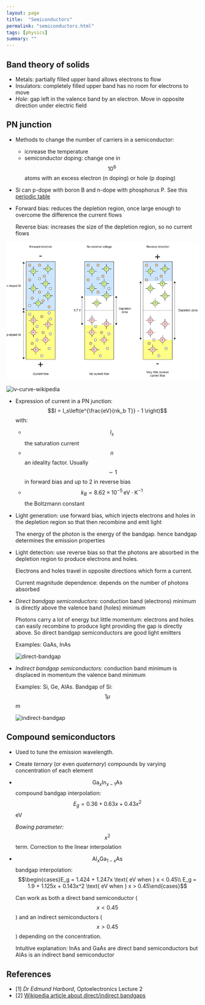 ```yaml
---
layout: page
title:  "Semiconductors"
permalink: "semiconductors.html"
tags: [physics]
summary: ""
---
```


## Band theory of solids
* Metals: partially filled upper band allows electrons to flow
* Insulators: completely filled upper band has no room for electrons to move
* *Hole*: gap left in the valence band by an electron. Move in opposite direction under electric field

## PN junction
* Methods to change the number of carriers in a semiconductor:
  - icnrease the temperature
  - semiconductor doping: change one in $$10^6$$ atoms with an excess electron (n doping) or hole (p doping)
* Si can p-dope with boron B and n-dope with phosphorus P. See this [periodic table](https://eenews.cdnartwhere.eu/sites/default/files/styles/inner_article/public/images/01-picture-libraryde/PeterClarke/Research/periodictable600.jpg?itok=aunyL2OT)
* Forward bias: reduces the depletion region, once large enough to overcome the difference the current flows
  
  Reverse bias: increases the size of the depletion region, so no current flows

![pn-junction](/images/physics/pn-junction.png)

![iv-curve-wikipedia](https://upload.wikimedia.org/wikipedia/commons/thumb/a/a5/Diode-IV-Curve.svg/320px-Diode-IV-Curve.svg.png)

* Expression of current in a PN junction: $$I = I_s\left(e^{\frac{eV}{nk_b T}} - 1 \right)$$ with:
  - $$I_s$$ the saturation current
  - $$n$$ an ideality factor. Usually $$\sim 1$$ in forward bias and up to 2 in reverse bias
  - $$k_B = 8.62 \times 10^{-5} \, \text{eV}\cdot \text{K}^{-1}$$ the Boltzmann constant
* Light generation: use forward bias, which injects electrons and holes in the depletion region so that then recombine and emit light
  
  The energy of the photon is the energy of the bandgap. hence bandgap determines the emission properties
* Light detection: use reverse bias so that the photons are absorbed in the depletion region to produce electrons and holes.
  
  Electrons and holes travel in opposite directions which form a current. 

  Current magnitude dependence: depends on the number of photons absorbed 
* *Direct bandgap semiconductors*: conduction band (electrons) minimum is directly above the valence band (holes) minimum
  
  Photons carry a lot of energy but little momentum: electrons and holes can easily recombine to produce light providing the gap is directly above. So direct bandgap semiconductors are good light emitters
  
  Examples: GaAs, InAs

  ![direct-bandgap](https://upload.wikimedia.org/wikipedia/commons/thumb/7/7a/Direct.svg/300px-Direct.svg.png)

* *Indirect bandgap semiconductors*: conduction band minimum is displaced in momentum the valence band minimum
  
  Examples: Si, Ge, AlAs. Bandgap of Si: $$1 \mu$$m

  ![indirect-bandgap](https://upload.wikimedia.org/wikipedia/en/thumb/b/ba/Indirect_Bandgap.svg/300px-Indirect_Bandgap.svg.png)

## Compound semiconductors
* Used to tune the emission wavelength.
* Create *ternary* (or even *quaternary*) compounds by varying concentration of each element
* $$\text{Ga}_x\text{In}_{x-1}\text{As}$$ compound bandgap interpolation: $$E_g = 0.36 + 0.63 x + 0.43 x^2$$ eV
  
  *Bowing parameter:* $$x^2$$ term. Correction to the linear interpolation
* $$\text{Al}_x\text{Ga}_{1-x}\text{As}$$ bandgap interpolation: $$\begin{cases}E_g = 1.424 + 1.247x \text{ eV when } x < 0.45\\ E_g = 1.9 + 1.125x + 0.143x^2 \text{ eV when } x > 0.45\end{cases}$$
  

  Can work as both a direct band semiconductor ($$x<0.45$$) and an indirect semiconductors ($$x>0.45$$) depending on the concentration. 

  Intuitive explanation: InAs and GaAs are direct band semiconductors but AlAs is an indirect band semiconductor


## References
* [1] *Dr Edmund Harbord*, Optoelectronics Lecture 2
* [2] [Wikipedia article about direct/indirect bandgaps](https://en.wikipedia.org/wiki/Direct_and_indirect_band_gaps)